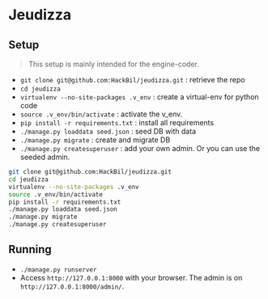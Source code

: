 Jeudizza
========

Setup 
-----
> This setup is mainly intended for the engine-coder.

* `git clone git@github.com:HackBil/jeudizza.git` : retrieve the repo
* `cd jeudizza`
* `virtualenv --no-site-packages .v_env` : create a virtual-env for python code
* `source .v_env/bin/activate` : activate the v_env.
* `pip install -r requirements.txt` : install all requirements
* `./manage.py loaddata seed.json` : seed DB with data
* `./manage.py migrate` : create and migrate DB
* `./manage.py createsuperuser` : add your own admin. Or you can use the seeded admin.

```sh
git clone git@github.com:HackBil/jeudizza.git
cd jeudizza
virtualenv --no-site-packages .v_env
source .v_env/bin/activate
pip install -r requirements.txt
./manage.py loaddata seed.json
./manage.py migrate
./manage.py createsuperuser
```

Running
-------
* `./manage.py runserver`
* Access `http://127.0.0.1:8000` with your browser. The admin is on `http://127.0.0.1:8000/admin/`.
